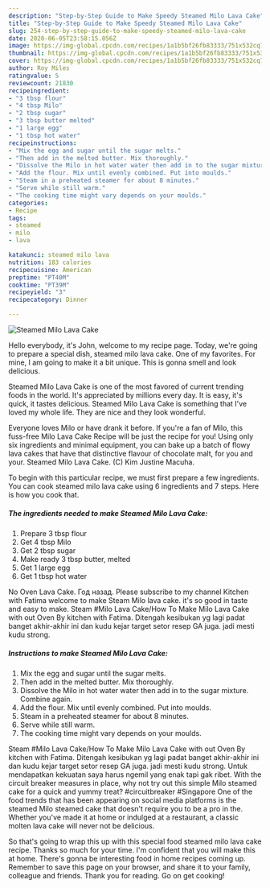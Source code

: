 ```yaml
---
description: "Step-by-Step Guide to Make Speedy Steamed Milo Lava Cake"
title: "Step-by-Step Guide to Make Speedy Steamed Milo Lava Cake"
slug: 254-step-by-step-guide-to-make-speedy-steamed-milo-lava-cake
date: 2020-06-05T23:58:15.056Z
image: https://img-global.cpcdn.com/recipes/1a1b5bf26fb83333/751x532cq70/steamed-milo-lava-cake-recipe-main-photo.jpg
thumbnail: https://img-global.cpcdn.com/recipes/1a1b5bf26fb83333/751x532cq70/steamed-milo-lava-cake-recipe-main-photo.jpg
cover: https://img-global.cpcdn.com/recipes/1a1b5bf26fb83333/751x532cq70/steamed-milo-lava-cake-recipe-main-photo.jpg
author: Roy Miles
ratingvalue: 5
reviewcount: 21830
recipeingredient:
- "3 tbsp flour"
- "4 tbsp Milo"
- "2 tbsp sugar"
- "3 tbsp butter melted"
- "1 large egg"
- "1 tbsp hot water"
recipeinstructions:
- "Mix the egg and sugar until the sugar melts."
- "Then add in the melted butter. Mix thoroughly."
- "Dissolve the Milo in hot water water then add in to the sugar mixture. Combine again."
- "Add the flour. Mix until evenly combined. Put into moulds."
- "Steam in a preheated steamer for about 8 minutes."
- "Serve while still warm."
- "The cooking time might vary depends on your moulds."
categories:
- Recipe
tags:
- steamed
- milo
- lava

katakunci: steamed milo lava 
nutrition: 183 calories
recipecuisine: American
preptime: "PT40M"
cooktime: "PT39M"
recipeyield: "3"
recipecategory: Dinner

---
```



![Steamed Milo Lava Cake](https://img-global.cpcdn.com/recipes/1a1b5bf26fb83333/751x532cq70/steamed-milo-lava-cake-recipe-main-photo.jpg)

Hello everybody, it's John, welcome to my recipe page. Today, we're going to prepare a special dish, steamed milo lava cake. One of my favorites. For mine, I am going to make it a bit unique. This is gonna smell and look delicious.

Steamed Milo Lava Cake is one of the most favored of current trending foods in the world. It's appreciated by millions every day. It is easy, it's quick, it tastes delicious. Steamed Milo Lava Cake is something that I've loved my whole life. They are nice and they look wonderful.

Everyone loves Milo or have drank it before. If you&#39;re a fan of Milo, this fuss-free Milo Lava Cake Recipe will be just the recipe for you! Using only six ingredients and minimal equipment, you can bake up a batch of flowy lava cakes that have that distinctive flavour of chocolate malt, for you and your. Steamed Milo Lava Cake. (C) Kim Justine Macuha.


To begin with this particular recipe, we must first prepare a few ingredients. You can cook steamed milo lava cake using 6 ingredients and 7 steps. Here is how you cook that.

<!--inarticleads1-->

##### The ingredients needed to make Steamed Milo Lava Cake:

1. Prepare 3 tbsp flour
1. Get 4 tbsp Milo
1. Get 2 tbsp sugar
1. Make ready 3 tbsp butter, melted
1. Get 1 large egg
1. Get 1 tbsp hot water


No Oven Lava Cake. Год назад. Please subscribe to my channel Kitchen with Fatima welcome to make Steam Milo lava cake. it&#39;s so good in taste and easy to make. Steam #Milo Lava Cake/How To Make Milo Lava Cake with out Oven By kitchen with Fatima. Ditengah kesibukan yg lagi padat banget akhir-akhir ini dan kudu kejar target setor resep GA juga. jadi mesti kudu strong. 

<!--inarticleads2-->

##### Instructions to make Steamed Milo Lava Cake:

1. Mix the egg and sugar until the sugar melts.
1. Then add in the melted butter. Mix thoroughly.
1. Dissolve the Milo in hot water water then add in to the sugar mixture. Combine again.
1. Add the flour. Mix until evenly combined. Put into moulds.
1. Steam in a preheated steamer for about 8 minutes.
1. Serve while still warm.
1. The cooking time might vary depends on your moulds.


Steam #Milo Lava Cake/How To Make Milo Lava Cake with out Oven By kitchen with Fatima. Ditengah kesibukan yg lagi padat banget akhir-akhir ini dan kudu kejar target setor resep GA juga. jadi mesti kudu strong. Untuk mendapatkan kekuatan saya harus ngemil yang enak tapi gak ribet. With the circuit breaker measures in place, why not try out this simple Milo steamed cake for a quick and yummy treat? #circuitbreaker #Singapore One of the food trends that has been appearing on social media platforms is the steamed Milo steamed cake that doesn&#39;t require you to be a pro in the. Whether you&#39;ve made it at home or indulged at a restaurant, a classic molten lava cake will never not be delicious. 

So that's going to wrap this up with this special food steamed milo lava cake recipe. Thanks so much for your time. I'm confident that you will make this at home. There's gonna be interesting food in home recipes coming up. Remember to save this page on your browser, and share it to your family, colleague and friends. Thank you for reading. Go on get cooking!
